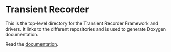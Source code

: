 # Transient Recorder

This is the top-level directory for the Transient Recorder Framework and drivers.
It links to the different repositories and is used to generate Doxygen documentation.

Read the [documentation](https://cdn.rawgit.com/epics-modules/transRecorder/doc-5/documentation/html/index.html).
